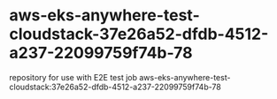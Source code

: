 # aws-eks-anywhere-test-cloudstack-37e26a52-dfdb-4512-a237-22099759f74b-78
repository for use with E2E test job aws-eks-anywhere-test-cloudstack:37e26a52-dfdb-4512-a237-22099759f74b-78
